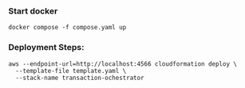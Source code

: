 
### Start docker
```shell
docker compose -f compose.yaml up
```

### Deployment Steps:
```shell
aws --endpoint-url=http://localhost:4566 cloudformation deploy \
  --template-file template.yaml \
  --stack-name transaction-ochestrator
```